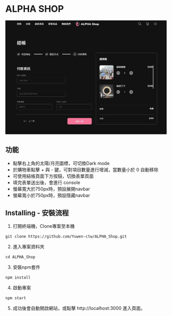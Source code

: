 # ALPHA SHOP

<img src="./public/screenshot.jpg">

## 功能
+ 點擊右上角的太陽/月亮圖標，可切換Dark mode
+ 於購物車點擊 + 與 - 鍵，可對項目數量進行增減，當數量小於 0 自動移除
+ 可使用結帳頁面下方按鈕，切換表單頁面
+ 填完表單送出後，會進行 console
+ 螢幕寬大於750px時，預設展開navbar
+ 螢幕寬小於750px時，預設隱藏navbar

## Installing - 安裝流程
1. 打開終端機，Clone專案至本機
<pre><code>git clone https://github.com/Yuwen-ctw/ALPHA_Shop.git</code></pre>
2. 進入專案資料夾
<pre><code>cd ALPHA_Shop</code></pre>
3. 安裝npm套件
<pre><code>npm install</code></pre>
4. 啟動專案
<pre><code>npm start</code></pre>
5. 成功後會自動開啟網站，或點擊
http://localhost:3000 進入頁面。

<br>
<br>

